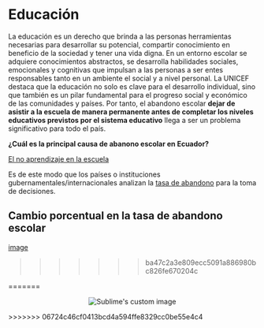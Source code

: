 # Educación  

La educación es un derecho que brinda a las personas herramientas necesarias para desarrollar su potencial, compartir conocimiento en beneficio de la sociedad y tener una vida digna. En un entorno escolar se adquiere conocimientos abstractos, se desarrolla habilidades sociales, emocionales y cognitivas que impulsan a las personas a ser entes responsables tanto en un ambiente el social y a nivel personal. La UNICEF destaca que la educación no solo es clave para el desarrollo individual, sino que también es un pilar fundamental para el progreso social y económico de las comunidades y países. Por tanto, el abandono escolar **dejar de asistir a la escuela de manera permanente antes de completar los niveles educativos previstos por el sistema educativo** llega a ser un problema significativo para todo el país.


**¿Cuál es la principal causa de abanono escolar en Ecuador?**

[El no aprendizaje en la escuela](Texto.md)

Es de este modo que los países o instituciones gubernamentales/internacionales analizan la [tasa de abandono](https://github.com/Mariuxi17/Proyecto_final/blob/1303a11e702a4260c49f66c5e2862a155e7bf6bb/3_Tasa_de_abandono.md) para la toma de decisiones.

## Cambio porcentual en la tasa de abandono escolar

[image](https://github.com/user-attachments/assets/a4a45cc7-7433-497f-b5b1-b255628e2c4a)
>>>>>>> ba47c2a3e809ecc5091a886980bc826fe670204c

=======
<p align="center">
  <img src="https://github.com/user-attachments/assets/343bfcf9-5963-4fed-88f2-cfb4caeca744?raw=true" alt="Sublime's custom image"/>
</p>
>>>>>>> 06724c46cf0413bcd4a594ffe8329cc0be55e4c4

